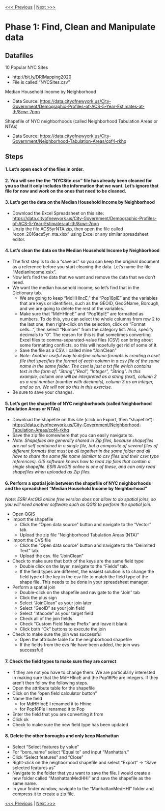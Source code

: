 [<<< Previous](../README.md)  | [Next >>>](2setup.md)  

# Phase 1: Find, Clean and Manipulate data

## Datafiles

10 Popular NYC Sites
* http://bit.ly/DRIMapping2020 
* File is called “NYCSites.csv”

Median Household Income by Neighborhood
* Data Source: https://data.cityofnewyork.us/City-Government/Demographic-Profiles-of-ACS-5-Year-Estimates-at-th/8cwr-7pqn 

Shapefile of NYC neighborhoods (called Neighborhood Tabulation Areas or NTAs)
* Data Source: https://data.cityofnewyork.us/City-Government/Neighborhood-Tabulation-Areas/cpf4-rkhq


## Steps

#### 1.	Let’s open each of the files in order.


#### 2.	You will see the the “NYCSite.csv” file has already been cleaned for you so that it only includes the information that we want. Let’s ignore that file for now and work on the ones that need to be cleaned.


#### 3. Let’s get the data on the Median Household Income by Neighborhood
* Download the Excel Spreadsheet on this site: https://data.cityofnewyork.us/City-Government/Demographic-Profiles-of-ACS-5-Year-Estimates-at-th/8cwr-7pqn 
* Unzip the file ACS5yrNTA.zip, then open the file called “econ_2016acs5yr_nta.xlsx” using Excel or any similar spreadsheet editor. 


#### 4.	Let’s clean the data on the Median Household Income by Neighborhood
* The first step is to do a “save as” so you can keep the original document as a reference before you start cleaning the data. Let’s name the file “MedianIncome.xslx”. 
* Now let’s find the data that we want and remove the data that we don’t need. 
* We want the median household income, so let’s find that in the Dictionary tab.
  * We are going to keep “MdHHIncE,” the “Pop16plE” and the variables that are keys or identifiers, such as the GEOID, GeoGName, Borough, and we are going to delete the rest of the variables.
  * Make sure that “MdHHIncE” and “Pop16pIE” are formatted as numbers. To do this, you can select the whole columns from row 2 to the last one, then right-click on the selection, click on “Format cells…”, then select “Number” from the category list. Also, specify decimals to “0”. The reason for this is that sometimes converting Excel files to comma-separated-value files (CSV) can bring about some formatting conflicts, so this will hopefully get rid of some of it.
  * Save the file as a CSV. I called mine “JoinClean”
  * *Note: Another useful way to define column formats is creating a csvt file that specifies the format of each column in a csv file of the same name in the same folder. The csvt is just a txt file which contains text in the form of: "String","Real", "Integer", "String". In this example, column one will be interpreted as a string (text), column 2 as a real number (number with decimals), column 3 as an integer, and so on. We will not do this in this exercise.*
* Be sure to save your changes.


#### 5.	Let’s get the shapefile of NYC neighborhoods (called Neighborhood Tabulation Areas or NTAs)
* Download the shapefile on this site (click on Export, then “shapefile”): https://data.cityofnewyork.us/City-Government/Neighborhood-Tabulation-Areas/cpf4-rkhq
* Save the zip file somewhere that you can easily navigate to.
* *Note: Shapefiles are generally shared in Zip files, because shapefiles are not self contained in a single file, but a composite of several files of different formats that must be all together in the same folder and all have to share the same file name (similar to csv files and their csvt type references). GIS software knows how to read zip files that contain a single shapefile. ESRI ArcGIS online is one of these, and can only read shapefiles when uploaded as Zip files.*


#### 6.	Perform a spatial join between the shapefile of NYC neighborhoods and the spreadsheet “Median Household Income by Neighborhood”
*Note: ESRI ArcGIS online free version does not allow to do spatial joins, so you will need another software such as QGIS to perform the spatial join.* 
* Open QGIS
* Import the shapefile
  * Click the “Open data source” button and navigate to the “Vector” tab. 
  * Upload the zip file “Neighborhood Tabulation Areas (NTA)”
* Import the CVS file
  * Click the “Open data source” button and navigate to the “Delimited Text” tab. 
  * Upload the csv. file “JoinClean”
* Check to make sure that both of the keys are the same field type
  * Double click on the layer, navigate to the “Fields” tab.
  * If the field types are different, the easiest solution is to change the field type of the key in the csv file to match the field type of the shape file. This needs to be done in your spreadsheet manager. 
* Perform a spatial join
  * Double-click on the shapefile and navigate to the “Join” tab
  * Click the plus sign 
  * Select “JoinClean” as your join later
  * Select “GeoID” as your join field
  * Select “ntacode” as your target field
  * Check all of the join fields
  * Check “Custom Field Name Prefix” and leave it blank
  * Click both “Ok” buttons to execute the join
* Check to make sure the join was successful
  * Open the attribute table for the neighborhood shapefile
  * If the fields from the cvs file have been added, the join was successful!


#### 7.	Check the field types to make sure they are correct
* If they are not you have to change them. We are particularly interested in making sure that the MdHHIncE and the Pop16Ple are integers. If they aren’t then follow the following steps.
* Open the attribute table for the shapefile
* Click on the “open field calculator button”
* Name the field 
  * for MdHHIncE I renamed it to Hhinc
  * for Pop16Ple I renamed it to Pop
* Enter the field that you are converting it from
* Click ok
* Check to make sure the new field type has been updated


#### 8. Delete the other boroughs and only keep Manhattan
* Select “Select features by value”
* For “boro_name” select “Equal to” and input “Manhattan.” 
* Click “Select features” and “Close”
* Right-click on the neighborhood shapefile and select “Export” -> “Save selected features as” 
* Navigate to the folder that you want to save the file. I would create a new folder called “ManhattanMedHHI” and save the shapefile as the same name.
* In your finder window, navigate to the “ManhattanMedHHI” folder and compress it to create a zip file. 

  

[<<< Previous](../README.md)  | [Next >>>](2setup.md)  
